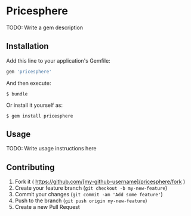 # Pricesphere

TODO: Write a gem description

## Installation

Add this line to your application's Gemfile:

```ruby
gem 'pricesphere'
```

And then execute:

    $ bundle

Or install it yourself as:

    $ gem install pricesphere

## Usage

TODO: Write usage instructions here

## Contributing

1. Fork it ( https://github.com/[my-github-username]/pricesphere/fork )
2. Create your feature branch (`git checkout -b my-new-feature`)
3. Commit your changes (`git commit -am 'Add some feature'`)
4. Push to the branch (`git push origin my-new-feature`)
5. Create a new Pull Request
